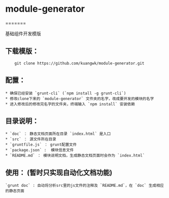 # module-generator

=======

基础组件开发模版

## 下载模版：

		git clone https://github.com/kuangwk/module-generator.git

## 配置：
	
	* 确保已经安装 `grunt-cli` (`npm install -g grunt-cli`)
	* 修改clone下来的 `module-generator` 文件夹的名字，改成要开发的模块的名字
	* 进入修改后的修改完名字的文件夹，终端输入 `npm install` 安装依赖

## 目录说明：
	
	* `doc` ： 静态文档页面所在目录 `index.html` 是入口
	* `src` ： 源文件所在目录
	* `gruntfile.js` ： grunt配置文件
	* `package.json` :  模块信息文件
	* `README.md` ： 模块说明文档，生成静态文档页面时会作为 `index.html`
	
## 使用： (暂时只实现自动化文档功能)

	`grunt doc` : 自动将分析src里的js文件的注释及 `README.md`，在 `doc` 生成相应的静态页面 
	
		
